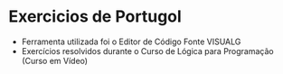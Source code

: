 # Exercicios de Portugol

* Ferramenta utilizada foi o Editor de Código Fonte VISUALG
* Exercícios resolvidos durante o Curso de Lógica para Programação (Curso em Vídeo)
